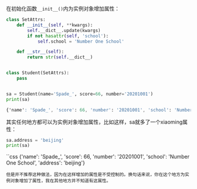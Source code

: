 在初始化函数`__init__()`内为实例对象增加属性：
```python
class SetAttrs:
    def __init__(self, **kwargs):
        self.__dict__.update(kwargs)
        if not hasattr(self, 'school'):
            self.school = 'Number One School'

    def __str__(self):
        return str(self.__dict__)


class Student(SetAttrs):
    pass


sa = Student(name='Spade_', score=66, number='20201001')
print(sa)
```
```css
{'name': 'Spade_', 'score': 66, 'number': '20201001', 'school': 'Number One School'}
```
其实任何地方都可以为实例对象增加属性，比如这样，sa就多了一个xiaoming属性：
```python
sa.address = 'beijing'
print(sa)
```
``css
{'name': 'Spade_', 'score': 66, 'number': '20201001', 'school': 'Number One School', 'address': 'beijing'}
```
但是并不推荐这种做法，因为在这样增加的属性是不受控制的。换句话来说，你在这个地方为实例对象增加了属性，我在其他地方并不知道有这属性。
